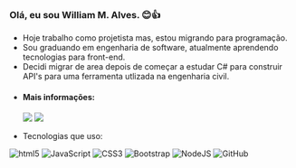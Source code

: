   ### Olá, eu sou William M. Alves. 😊👍

- Hoje trabalho como projetista mas, estou migrando para programação.
- Sou graduando em engenharia de software, atualmente aprendendo tecnologias para front-end.
- Decidi migrar de area depois de começar a estudar C# para construir API's para uma ferramenta utlizada na engenharia civil.

* #### Mais informações: 

    <div dir="auto">
    <a href="https://www.linkedin.com/in/wmalves" rel="nofollow"><img src="https://camo.githubusercontent.com/a80d00f23720d0bc9f55481cfcd77ab79e141606829cf16ec43f8cacc7741e46/68747470733a2f2f696d672e736869656c64732e696f2f62616467652f4c696e6b6564496e2d3030373742353f7374796c653d666f722d7468652d6261646765266c6f676f3d6c696e6b6564696e266c6f676f436f6c6f723d7768697465" data-canonical-src="https://img.shields.io/badge/LinkedIn-0077B5?style=for-the-badge&amp;logo=linkedin&amp;logoColor=white" style="max-width: 100%;"></a>
    <a href="mailto:williamma03@gmail.com"><img src="https://camo.githubusercontent.com/927d6b3961fa048ff7303daf291cb5869dfa25018997cf8c1373c2f6a85b1458/68747470733a2f2f696d672e736869656c64732e696f2f62616467652f2d476d61696c2d2532333333333f7374796c653d666f722d7468652d6261646765266c6f676f3d676d61696c266c6f676f436f6c6f723d7768697465" data-canonical-src="https://img.shields.io/badge/-Gmail-%23333?style=for-the-badge&amp;logo=gmail&amp;logoColor=white" style="max-width: 100%;"></a>
</div>

- Tecnologias que uso:

<div style="display": inline_block>

<img alt="html5" src="https://img.shields.io/badge/HTML5-E34F26?style=for-the-badge&logo=html5&logoColor=white" />
<img alt="JavaScript" src="https://img.shields.io/badge/JavaScript-F7DF1E?style=for-the-badge&logo=javascript&logoColor=black" />
<img alt="CSS3" src="https://img.shields.io/badge/CSS3-1572B6?style=for-the-badge&logo=css3&logoColor=white" />
<img alt="Bootstrap" src="https://img.shields.io/badge/Bootstrap-563D7C?style=for-the-badge&logo=bootstrap&logoColor=white" />
<img alt="NodeJS" src="https://img.shields.io/badge/Node.js-43853D?style=for-the-badge&logo=node.js&logoColor=white" />
<img alt="GitHub" src="https://img.shields.io/badge/GitHub-100000?style=for-the-badge&logo=github&logoColor=white" />
</div>




